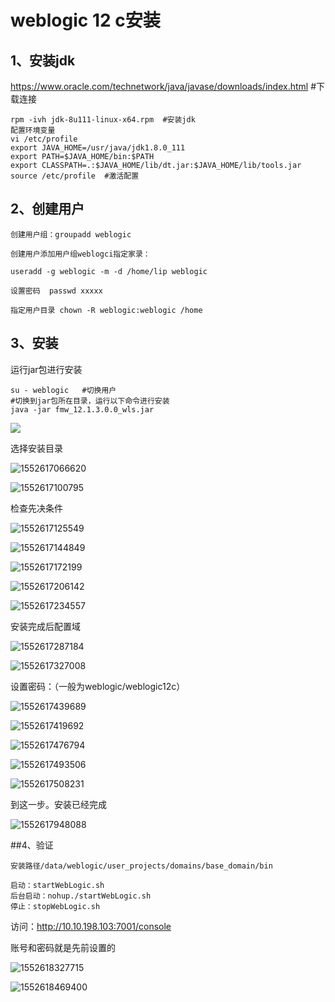 # weblogic 12 c安装

## 1、安装jdk

https://www.oracle.com/technetwork/java/javase/downloads/index.html  #下载连接

```
rpm -ivh jdk-8u111-linux-x64.rpm  #安装jdk
配置环境变量
vi /etc/profile
export JAVA_HOME=/usr/java/jdk1.8.0_111
export PATH=$JAVA_HOME/bin:$PATH
export CLASSPATH=.:$JAVA_HOME/lib/dt.jar:$JAVA_HOME/lib/tools.jar
source /etc/profile  #激活配置
```

##  2、创建用户

```
创建用户组：groupadd weblogic

创建用户添加用户组weblogci指定家录：

useradd -g weblogic -m -d /home/lip weblogic

设置密码  passwd xxxxx

指定用户目录 chown -R weblogic:weblogic /home
```



## 3、安装

运行jar包进行安装

```
su - weblogic   #切换用户
#切换到jar包所在目录，运行以下命令进行安装
java -jar fmw_12.1.3.0.0_wls.jar 
```

![](/images/1552616971622.png)

选择安装目录

![1552617066620](images\1552617066620.png)



![1552617100795](images\1552617100795.png)

检查先决条件

![1552617125549](image\1552617125549.png)

![1552617144849](image\1552617144849.png)

![1552617172199](image\1552617172199.png)

![1552617206142](image\1552617206142.png)

![1552617234557](image\1552617234557.png)

安装完成后配置域

![1552617287184](image\1552617287184.png)

![1552617327008](image\1552617327008.png)

设置密码：（一般为weblogic/weblogic12c）

![1552617439689](image\1552617439689.png)

![1552617419692](image\1552617419692.png)

![1552617476794](image\1552617476794.png)

![1552617493506](image\1552617493506.png)

![1552617508231](image\1552617508231.png)

到这一步。安装已经完成

![1552617948088](image\1552617948088.png)

##4、验证

```
安装路径/data/weblogic/user_projects/domains/base_domain/bin

启动：startWebLogic.sh
后台启动：nohup./startWebLogic.sh
停止：stopWebLogic.sh
```

访问：http://10.10.198.103:7001/console

账号和密码就是先前设置的

![1552618327715](image\1552618327715.png)

![1552618469400](image\1552618469400.png)

